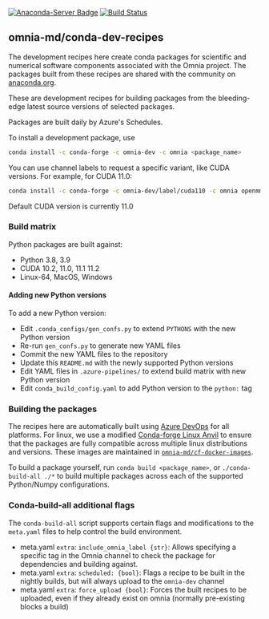  [![Anaconda-Server Badge](https://anaconda.org/omnia-dev/openmm/badges/installer/conda.svg)](https://conda.anaconda.org/omnia-dev) [![Build Status](https://dev.azure.com/OmniaMD/conda-dev-recipes/_apis/build/status/omnia-md.conda-dev-recipes?branchName=master)](https://dev.azure.com/OmniaMD/conda-dev-recipes/_build/latest?definitionId=1&branchName=master)

omnia-md/conda-dev-recipes
--------------------------

The development recipes here create conda packages for scientific and numerical software
components associated with the Omnia project. The packages built from these
recipes are shared with the community on [anaconda.org](https://anaconda.org/omnia).

These are development recipes for building packages from the bleeding-edge latest source
versions of selected packages.

Packages are built daily by Azure's Schedules.

To install a development package, use

```bash
conda install -c conda-forge -c omnia-dev -c omnia <package_name>
```

You can use channel labels to request a specific variant, like CUDA versions. For example, for CUDA 11.0:

```bash
conda install -c conda-forge -c omnia-dev/label/cuda110 -c omnia openmm
```

Default CUDA version is currently 11.0

### Build matrix

Python packages are built against:

* Python 3.8, 3.9
* CUDA 10.2, 11.0, 11.1 11.2
* Linux-64, MacOS, Windows

#### Adding new Python versions

To add a new Python version:
* Edit `.conda_configs/gen_confs.py` to extend `PYTHONS` with the new Python version
* Re-run `gen_confs.py` to generate new YAML files
* Commit the new YAML files to the repository
* Update this `README.md` with the newly supported Python versions
* Edit YAML files in `.azure-pipelines/` to extend build matrix with new Python version
* Edit `conda_build_config.yaml` to add Python version to the `python:` tag

### Building the packages

The recipes here are automatically built using [Azure DevOps](https://azure.microsoft.com/en-us/services/devops/?cdn=disable)
for all platforms. For linux, we use a modified
[Conda-forge Linux Anvil](https://github.com/conda-forge/docker-images/tree/master/linux-anvil) to ensure that the
packages are fully compatible across multiple linux distributions and versions. These images are maintained in [`omnia-md/cf-docker-images`](https://github.com/omnia-md/cf-docker-images).

To build a package yourself, run `conda build <package_name>`, or
`./conda-build-all ./*` to build multiple packages across each of the
supported Python/Numpy configurations.

### Conda-build-all additional flags

The `conda-build-all` script supports certain flags and modifications to the `meta.yaml` files to help control the
build environment.

* meta.yaml `extra`: `include_omnia_label {str}`: Allows specifying a specific tag in the Omnia channel to check the package
    for dependencies and building against.
* meta.yaml `extra`: `scheduled: {bool}`: Flags a recipe to be built in the nightly builds, but will always upload to the `omnia-dev` channel
* meta.yaml `extra`: `force_upload {bool}`: Forces the built recipes to be uploaded, even if they already exist on omnia (normally pre-existing blocks a build)
